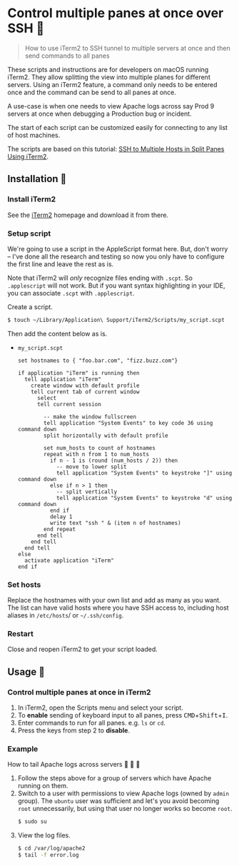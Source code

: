 # Control multiple panes at once over SSH 🍱
> How to use iTerm2 to SSH tunnel to multiple servers at once and then send commands to all panes

These scripts and instructions are for developers on macOS running iTerm2. They allow splitting the view into multiple planes for different servers. Using an iTerm2 feature, a command only needs to be entered once and the command can be send to all panes at once.

A use-case is when one needs to view Apache logs across say Prod 9 servers at once when debugging a Production bug or incident. 

The start of each script can be customized easily for connecting to any list of host machines.

The scripts are based on this tutorial: [SSH to Multiple Hosts in Split Panes Using iTerm2](https://medium.com/@maharajamandy/ssh-to-multiple-hosts-in-split-panes-using-iterm2-f2c3353fbea2).


## Installation :wrench:

### Install iTerm2

See the [iTerm2](https://www.iterm2.com/index.html) homepage and download it from there.


### Setup script

We're going to use a script in the AppleScript format here. But, don't worry – I've done all the research and testing so now you only have to configure the first line and leave the rest as is.

Note that iTerm2 will _only_ recognize files ending with `.scpt`. So `.applescript` will not work. But if you want syntax highlighting in your IDE, you can associate `.scpt` with `.applescript`.

Create a script.

```sh
$ touch ~/Library/Application\ Support/iTerm2/Scripts/my_script.scpt
```

Then add the content below as is.

- `my_script.scpt`
    ```applescript
    set hostnames to { "foo.bar.com", "fizz.buzz.com"}

    if application "iTerm" is running then
      tell application "iTerm"
        create window with default profile
        tell current tab of current window
          select
          tell current session

            -- make the window fullscreen
            tell application "System Events" to key code 36 using command down
            split horizontally with default profile

            set num_hosts to count of hostnames
            repeat with n from 1 to num_hosts
              if n - 1 is (round (num_hosts / 2)) then
                -- move to lower split
                tell application "System Events" to keystroke "]" using command down
              else if n > 1 then
                -- split vertically
                tell application "System Events" to keystroke "d" using command down
              end if
              delay 1
              write text "ssh " & (item n of hostnames)
            end repeat
          end tell
        end tell
      end tell
    else
      activate application "iTerm"
    end if
    ```

### Set hosts

Replace the hostnames with your own list and add as many as you want. The list can have valid hosts where you have SSH access to, including host aliases in `/etc/hosts`/ or `~/.ssh/config`.


### Restart

Close and reopen iTerm2 to get your script loaded.



## Usage :runner:

### Control multiple panes at once in iTerm2

1. In iTerm2, open the Scripts menu and select your script.
2. To **enable** sending of keyboard input to all panes, press <kbd>CMD</kbd>+<kbd>Shift</kbd>+<kbd>I</kbd>.
3. Enter commands to run for all panes. e.g. `ls` or `cd`.
4. Press the keys from step 2 to **disable**.


### Example

How to tail Apache logs across servers :page_with_curl: :page_with_curl: :page_with_curl:

1. Follow the steps above for a group of servers which have Apache running on them.
2. Switch to a user with permissions to view Apache logs (owned by `admin` group). The `ubuntu` user was sufficient and let's you avoid becoming `root` unnecessarily, but using that user no longer works so become `root`.
    ```sh
    $ sudo su
    ```
3. View the log files.
    ```sh
    $ cd /var/log/apache2
    $ tail -f error.log
    ```
